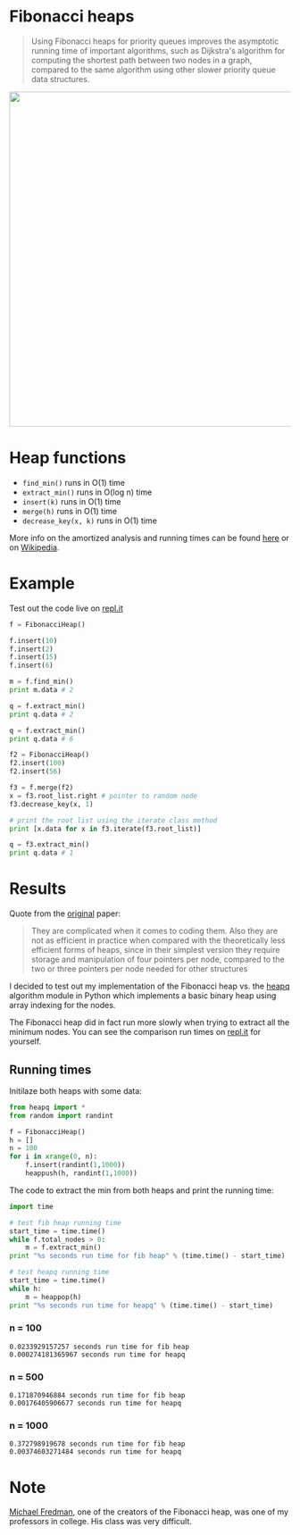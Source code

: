 # Fibonacci heaps

> Using Fibonacci heaps for priority queues improves the asymptotic running time of important algorithms, such as Dijkstra's algorithm for computing the shortest path between two nodes in a graph, compared to the same algorithm using other slower priority queue data structures.

<img src="http://i.imgur.com/069fuCV.png" width="600">

# Heap functions
- `find_min()` runs in O(1) time
- `extract_min()` runs in O(log n) time
- `insert(k)` runs in O(1) time
- `merge(h)` runs in O(1) time
- `decrease_key(x, k)` runs in O(1) time

More info on the amortized analysis and running times can be found [here](http://bit.ly/1ow1Clm) or on [Wikipedia](https://en.wikipedia.org/wiki/Fibonacci_heap#Summary_of_running_times).

# Example

Test out the code live on [repl.it](https://repl.it/Bouq/13)

```python
f = FibonacciHeap()

f.insert(10)
f.insert(2)
f.insert(15)
f.insert(6)

m = f.find_min()
print m.data # 2

q = f.extract_min()
print q.data # 2

q = f.extract_min()
print q.data # 6

f2 = FibonacciHeap()
f2.insert(100)
f2.insert(56)

f3 = f.merge(f2)
x = f3.root_list.right # pointer to random node
f3.decrease_key(x, 1)

# print the root list using the iterate class method
print [x.data for x in f3.iterate(f3.root_list)]

q = f3.extract_min()
print q.data # 1
```

# Results
Quote from the [original](http://www.cs.cmu.edu/~sleator/papers/pairing-heaps.pdf) paper:
> They are complicated when it comes to coding them. Also they are not as efficient in practice when compared with the theoretically less efficient forms of heaps, since in their simplest version they require storage and manipulation of four pointers per node, compared to the two or three pointers per node needed for other structures

I decided to test out my implementation of the Fibonacci heap vs. the [heapq](https://docs.python.org/2/library/heapq.html) algorithm module in Python which implements a basic binary heap using array indexing for the nodes.

The Fibonacci heap did in fact run more slowly when trying to extract all the minimum nodes. You can see the comparison run times on [repl.it](https://repl.it/BouR/10) for yourself. 

## Running times
Initilaze both heaps with some data:
````python
from heapq import *
from random import randint

f = FibonacciHeap()
h = []
n = 100
for i in xrange(0, n):
    f.insert(randint(1,1000))
    heappush(h, randint(1,1000))
````

The code to extract the min from both heaps and print the running time:
````python
import time

# test fib heap running time 
start_time = time.time()
while f.total_nodes > 0:
    m = f.extract_min()
print "%s seconds run time for fib heap" % (time.time() - start_time)

# test heapq running time 
start_time = time.time()
while h:
    m = heappop(h)
print "%s seconds run time for heapq" % (time.time() - start_time)
````

### n = 100
````
0.0233929157257 seconds run time for fib heap
0.000274181365967 seconds run time for heapq
````

### n = 500
````
0.171870946884 seconds run time for fib heap
0.00176405906677 seconds run time for heapq
````

### n = 1000
````
0.372798919678 seconds run time for fib heap
0.00374603271484 seconds run time for heapq
````

# Note
[Michael Fredman](https://en.wikipedia.org/wiki/Michael_Fredman), one of the creators of the Fibonacci heap, was one of my professors in college. His class was very difficult.

